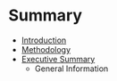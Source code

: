 # Summary

* [Introduction](README.md)
* [Methodology](methodology.md)
* [Executive Summary](executive_summary.md)
   * General Information

